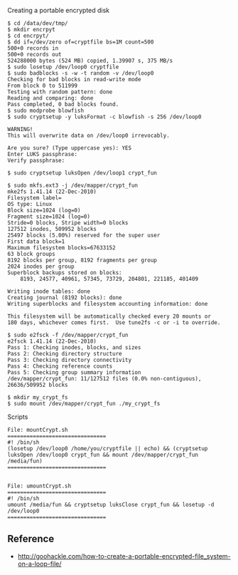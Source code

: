 Creating a portable encrypted disk

    $ cd /data/dev/tmp/
    $ mkdir encrpyt 
    $ cd encrpyt/
    $ dd if=/dev/zero of=cryptfile bs=1M count=500
    500+0 records in
    500+0 records out
    524288000 bytes (524 MB) copied, 1.39907 s, 375 MB/s
    $ sudo losetup /dev/loop0 cryptfile 
    $ sudo badblocks -s -w -t random -v /dev/loop0
    Checking for bad blocks in read-write mode
    From block 0 to 511999
    Testing with random pattern: done                                
    Reading and comparing: done                                
    Pass completed, 0 bad blocks found.
    $ sudo modprobe blowfish
    $ sudo cryptsetup -y luksFormat -c blowfish -s 256 /dev/loop0
        
    WARNING!
    This will overwrite data on /dev/loop0 irrevocably.
    
    Are you sure? (Type uppercase yes): YES
    Enter LUKS passphrase: 
    Verify passphrase: 
    
    $ sudo cryptsetup luksOpen /dev/loop1 crypt_fun
    
    $ sudo mkfs.ext3 -j /dev/mapper/crypt_fun
    mke2fs 1.41.14 (22-Dec-2010)
    Filesystem label=
    OS type: Linux
    Block size=1024 (log=0)
    Fragment size=1024 (log=0)
    Stride=0 blocks, Stripe width=0 blocks
    127512 inodes, 509952 blocks
    25497 blocks (5.00%) reserved for the super user
    First data block=1
    Maximum filesystem blocks=67633152
    63 block groups
    8192 blocks per group, 8192 fragments per group
    2024 inodes per group
    Superblock backups stored on blocks: 
    	8193, 24577, 40961, 57345, 73729, 204801, 221185, 401409
    
    Writing inode tables: done                            
    Creating journal (8192 blocks): done
    Writing superblocks and filesystem accounting information: done
    
    This filesystem will be automatically checked every 20 mounts or
    180 days, whichever comes first.  Use tune2fs -c or -i to override.
    
    $ sudo e2fsck -f /dev/mapper/crypt_fun
    e2fsck 1.41.14 (22-Dec-2010)
    Pass 1: Checking inodes, blocks, and sizes
    Pass 2: Checking directory structure
    Pass 3: Checking directory connectivity
    Pass 4: Checking reference counts
    Pass 5: Checking group summary information
    /dev/mapper/crypt_fun: 11/127512 files (0.0% non-contiguous), 26636/509952 blocks
    
    $ mkdir my_crypt_fs
    $ sudo mount /dev/mapper/crypt_fun ./my_crypt_fs
    
Scripts

    File: mountCrypt.sh
    ===============================
    #! /bin/sh
    (losetup /dev/loop0 /home/you/cryptfile || echo) && (cryptsetup luksOpen /dev/loop0 crypt_fun && mount /dev/mapper/crypt_fun /media/fun)
    ===============================
    

    File: umountCrypt.sh
    ===============================
    #! /bin/sh
    umount /media/fun && cryptsetup luksClose crypt_fun && losetup -d /dev/loop0 
    ===============================
    

## Reference
 * http://goohackle.com/how-to-create-a-portable-encrypted-file_system-on-a-loop-file/

